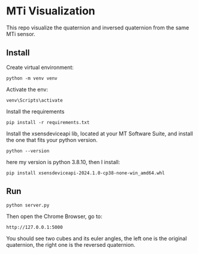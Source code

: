 # MTi Visualization

This repo visualize the quaternion and inversed quaternion from the same MTi sensor.


## Install

Create virtual environment:
```
python -m venv venv
```
Activate the env:
```
venv\Scripts\activate
```
Install the requirements
```
pip install -r requirements.txt
```
Install the xsensdeviceapi lib, located at your MT Software Suite, and install the one that fits your python version.
```
python --version
```
here my version is python 3.8.10, then I install:
```
pip install xsensdeviceapi-2024.1.0-cp38-none-win_amd64.whl
```

## Run
```
python server.py
```

Then open the Chrome Browser, go to:
```
http://127.0.0.1:5000
```

You should see two cubes and its euler angles, the left one is the original quaternion, the right one is the reversed quaternion.

